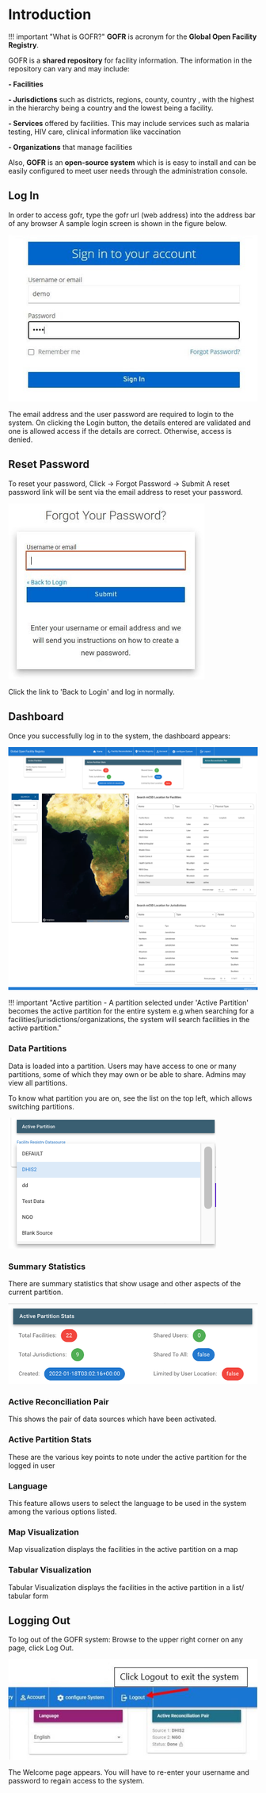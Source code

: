 # Introduction

!!! important "What is GOFR?"
**GOFR** is acronym for the **Global Open Facility Registry**.

GOFR is a **shared repository** for facility information. The information in the repository can vary and may include:

**- Facilities**

**- Jurisdictions** such as districts, regions, county, country , with the highest in the hierarchy being a country and the lowest being a facility.

**- Services** offered by facilities. This may include services such as malaria testing, HIV care, clinical information like vaccination

**- Organizations** that manage facilities

Also, **GOFR** is an **open-source system** which is is easy to install and can be easily configured to meet user needs through the administration console.

## Log In

In order to access gofr, type the gofr url (web address) into the address bar of any browser A sample login screen is shown in the figure below.

![Alt text](../img/gofrlogin.JPG 'GOFR Login Page')

The email address and the user password are required to login to the system. On clicking the Login button, the details entered are validated and one is allowed access if the details are correct. Otherwise, access is denied.

## Reset Password

To reset your password, Click -> Forgot Password -> Submit
A reset password link will be sent via the email address to reset your password.

![Alt text](../img/forgot_password.jpg 'GOFR Forgot Password Page')

Click the link to 'Back to Login' and log in normally.

## Dashboard

Once you successfully log in to the system, the dashboard appears:

![Alt text](../img/gofr2.png 'GOFR Dashboard Page')

!!! important "Active partition - A partition selected under 'Active Partition' becomes the active partition for the entire system e.g.when searching for a facilities/jurisdictions/organizations, the system will search facilities in the active partition."

### Data Partitions

Data is loaded into a partition. Users may have access to one or many partitions, some of which they may own or be able to share. Admins may view all partitions. 

To know what partition you are on, see the list on the top left, which allows switching partitions.

![Alt text](../img/partition.png 'Partitions')

### Summary Statistics

There are summary statistics that show usage and other aspects of the current partition.

![Alt text](../img/summarystats.png 'Summary Stats')

### Active Reconciliation Pair

This shows the pair of data sources which have been activated.

### Active Partition Stats

These are the various key points to note under the active partition for the logged in user

### Language

This feature allows users to select the language to be used in the system among the various options listed.

### Map Visualization

Map visualization displays the facilities in the active partition on a map

### Tabular Visualization

Tabular Visualization displays the facilities in the active partition in a list/ tabular form

## Logging Out

To log out of the GOFR system:
Browse to the upper right corner on any page, click Log Out.

![Alt text](../img/log_out.JPG 'GOFR Log Out Page')

The Welcome page appears. You will have to re-enter your username and password to regain access to the system.
